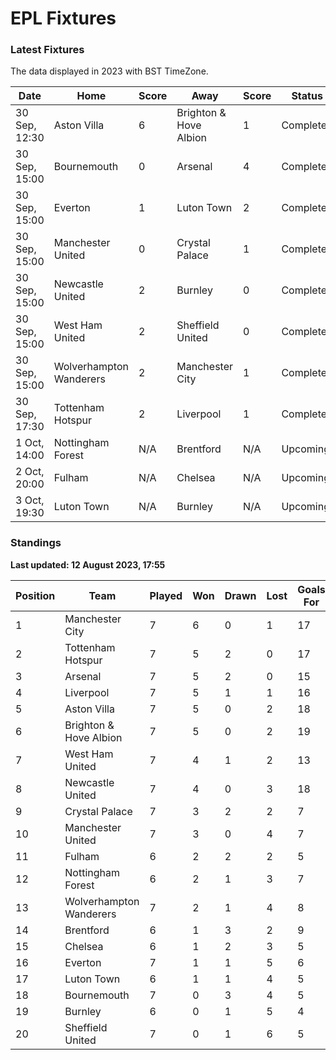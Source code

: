 # EPL Fixtures

### Latest Fixtures

The data displayed in 2023 with BST TimeZone.

<!-- START_TABLE -->
| Date | Home | Score | Away | Score | Status |
|-------------|--------|--------------|--------|--------------|--------|
| 30 Sep, 12:30 | Aston Villa | 6 | Brighton & Hove Albion | 1 | Completed |
| 30 Sep, 15:00 | Bournemouth | 0 | Arsenal | 4 | Completed |
| 30 Sep, 15:00 | Everton | 1 | Luton Town | 2 | Completed |
| 30 Sep, 15:00 | Manchester United | 0 | Crystal Palace | 1 | Completed |
| 30 Sep, 15:00 | Newcastle United | 2 | Burnley | 0 | Completed |
| 30 Sep, 15:00 | West Ham United | 2 | Sheffield United | 0 | Completed |
| 30 Sep, 15:00 | Wolverhampton Wanderers | 2 | Manchester City | 1 | Completed |
| 30 Sep, 17:30 | Tottenham Hotspur | 2 | Liverpool | 1 | Completed |
| 1 Oct, 14:00 | Nottingham Forest | N/A | Brentford | N/A | Upcoming |
| 2 Oct, 20:00 | Fulham | N/A | Chelsea | N/A | Upcoming |
| 3 Oct, 19:30 | Luton Town | N/A | Burnley | N/A | Upcoming |
<!-- END_TABLE -->

### Standings

**Last updated: 12 August 2023, 17:55**

<!-- START_STANDINGS -->
| Position | Team | Played | Won | Drawn | Lost | Goals For | Goals Against | Goal Difference | Points |
|----------|------|--------|-----|-------|------|-----------|---------------|-----------------|--------|
| 1 | Manchester City | 7 | 6 | 0 | 1 | 17 | 5 | 12 | 18 |
| 2 | Tottenham Hotspur | 7 | 5 | 2 | 0 | 17 | 8 | 9 | 17 |
| 3 | Arsenal | 7 | 5 | 2 | 0 | 15 | 6 | 9 | 17 |
| 4 | Liverpool | 7 | 5 | 1 | 1 | 16 | 7 | 9 | 16 |
| 5 | Aston Villa | 7 | 5 | 0 | 2 | 18 | 11 | 7 | 15 |
| 6 | Brighton & Hove Albion | 7 | 5 | 0 | 2 | 19 | 14 | 5 | 15 |
| 7 | West Ham United | 7 | 4 | 1 | 2 | 13 | 10 | 3 | 13 |
| 8 | Newcastle United | 7 | 4 | 0 | 3 | 18 | 7 | 11 | 12 |
| 9 | Crystal Palace | 7 | 3 | 2 | 2 | 7 | 7 | 0 | 11 |
| 10 | Manchester United | 7 | 3 | 0 | 4 | 7 | 11 | -4 | 9 |
| 11 | Fulham | 6 | 2 | 2 | 2 | 5 | 10 | -5 | 8 |
| 12 | Nottingham Forest | 6 | 2 | 1 | 3 | 7 | 9 | -2 | 7 |
| 13 | Wolverhampton Wanderers | 7 | 2 | 1 | 4 | 8 | 13 | -5 | 7 |
| 14 | Brentford | 6 | 1 | 3 | 2 | 9 | 9 | 0 | 6 |
| 15 | Chelsea | 6 | 1 | 2 | 3 | 5 | 6 | -1 | 5 |
| 16 | Everton | 7 | 1 | 1 | 5 | 6 | 12 | -6 | 4 |
| 17 | Luton Town | 6 | 1 | 1 | 4 | 5 | 12 | -7 | 4 |
| 18 | Bournemouth | 7 | 0 | 3 | 4 | 5 | 15 | -10 | 3 |
| 19 | Burnley | 6 | 0 | 1 | 5 | 4 | 15 | -11 | 1 |
| 20 | Sheffield United | 7 | 0 | 1 | 6 | 5 | 19 | -14 | 1 |
<!-- END_STANDINGS -->

